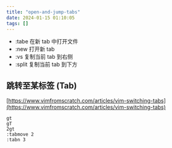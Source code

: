 ```yaml
---
title: "open-and-jump-tabs"
date: 2024-01-15 01:10:05
tags: []
---
```


- :tabe <file> 在新 tab 中打开文件
- :new 打开新 tab
- :vs 复制当前 tab 到右侧
- :split 复制当前 tab 到下方

## 跳转至某标签 (Tab)

[https://www.vimfromscratch.com/articles/vim-switching-tabs](https://www.vimfromscratch.com/articles/vim-switching-tabs)

```
gt
gT
2gt
:tabmove 2
:tabn 3
```





